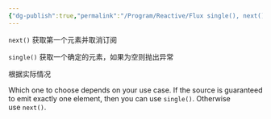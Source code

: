 ```yaml
---
{"dg-publish":true,"permalink":"/Program/Reactive/Flux single(), next() 区别/","noteIcon":""}
---
```



`next()` 获取第一个元素并取消订阅

`single()` 获取一个确定的元素，如果为空则抛出异常 

根据实际情况


Which one to choose depends on your use case. If the source is guaranteed to emit exactly one element, then you can use `single()`. Otherwise use `next()`.